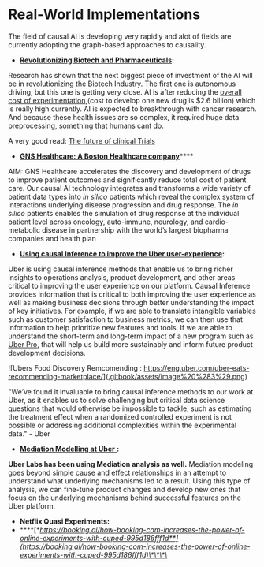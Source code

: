 # Real-World Implementations

The field of causal AI is developing very rapidly and alot of fields are currently adopting the graph-based approaches to causality.  

* [**Revolutionizing Biotech and Pharmaceuticals**](https://opendatascience.com/fastest-growing-sectors-of-ai-investment/)**:**

Research has shown that the next biggest piece of investment of the AI will be in revolutionizing the Biotech Industry. The first one is autonomous driving, but this one is getting very close. AI is after reducing the [overall cost of experimentation](https://www.policymed.com/2014/12/a-tough-road-cost-to-develop-one-new-drug-is-26-billion-approval-rate-for-drugs-entering-clinical-de.html),\(cost to develop one new drug is $2.6 billion\) which is really high currently. AI is expected to breakthrough with cancer research. And because these health issues are so complex, it required huge data preprocessing, something that humans cant do.

A very good read: [The future of clinical Trials](https://www.cbinsights.com/research/clinical-trials-ai-tech-disruption/)

* [**GNS Healthcare: A Boston Healthcare company**](https://www.gnshealthcare.com/)\*\*\*\*

AIM:  GNS Healthcare accelerates the discovery and development of drugs to improve patient outcomes and significantly reduce total cost of patient care. Our causal AI technology integrates and transforms a wide variety of patient data types into _in silico_ patients which reveal the complex system of interactions underlying disease progression and drug response. The _in silico_ patients enables the simulation of drug response at the individual patient level across oncology, auto-immune, neurology, and cardio-metabolic disease in partnership with the world’s largest biopharma companies and health plan

* [**Using causal Inference to improve the Uber user-experience**](https://eng.uber.com/causal-inference-at-uber/)**:**

Uber is using causal inference methods that enable us to bring richer insights to operations analysis, product development, and other areas critical to improving the user experience on our platform.  Causal Inference provides information that is critical to both improving the user experience as well as making business decisions through better understanding the impact of key initiatives.  For example, if we are able to translate intangible variables such as customer satisfaction to business metrics, we can then use that information to help prioritize new features and tools. If we are able to understand the short-term and long-term impact of a new program such as [Uber Pro](https://www.uber.com/newsroom/uberpro/), that will help us build more sustainably and inform future product development decisions.

![Ubers Food Discovery Remcomending : https://eng.uber.com/uber-eats-recommending-marketplace/](.gitbook/assets/image%20%283%29.png)

"We’ve found it invaluable to bring causal inference methods to our work at Uber, as it enables us to solve challenging but critical data science questions that would otherwise be impossible to tackle, such as estimating the treatment effect when a randomized controlled experiment is not possible or addressing additional complexities within the experimental data." - Uber

* [**Mediation Modelling at Uber** ](https://eng.uber.com/mediation-modeling/)**:**

**Uber Labs has been using Mediation analysis as well.** Mediation modeling goes beyond simple cause and effect relationships in an attempt to understand what underlying mechanisms led to a result. Using this type of analysis, we can fine-tune product changes and develop new ones that focus on the underlying mechanisms behind successful features on the Uber platform.

* **Netflix Quasi Experiments:** 
* \*\*\*\*[**https://booking.ai/how-booking-com-increases-the-power-of-online-experiments-with-cuped-995d186fff1d**](https://booking.ai/how-booking-com-increases-the-power-of-online-experiments-with-cuped-995d186fff1d)\*\*\*\*

